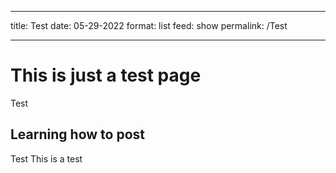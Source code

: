 
---

title: Test
date: 05-29-2022
format: list
feed: show
permalink: /Test


---


# This is just a test page

Test

## Learning how to post

Test
This is a test